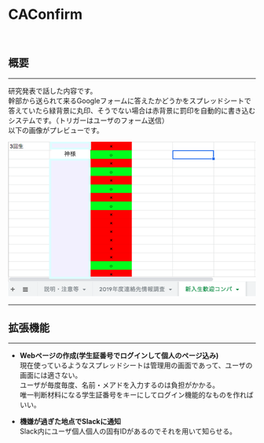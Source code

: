 # CAConfirm
<br>  

## 概要
___
研究発表で話した内容です。  
幹部から送られて来るGoogleフォームに答えたかどうかをスプレッドシートで答えていたら緑背景に丸印、そうでない場合は赤背景に罰印を自動的に書き込むシステムです。（トリガーはユーザのフォーム送信）  
以下の画像がプレビューです。  

![fff](pic1.png)  
___  
## 拡張機能  
___  
* **Webページの作成(学生証番号でログインして個人のページ込み)**  
現在使っているようなスプレッドシートは管理用の画面であって、ユーザの画面には適さない。  
ユーザが毎度毎度、名前・メアドを入力するのは負担がかかる。  
唯一判断材料になる学生証番号をキーにしてログイン機能的なものを作ればいい。  
  
* **機嫌が過ぎた地点でSlackに通知**  
Slack内にユーザ個人個人の固有IDがあるのでそれを用いて知らせる。  
